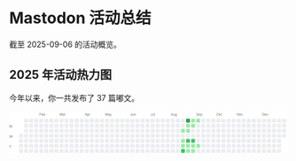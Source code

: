 # Mastodon 活动总结

截至 2025-09-06 的活动概览。

## 2025 年活动热力图

今年以来，你一共发布了 37 篇嘟文。

![Activity Heatmap](./heatmap.svg)